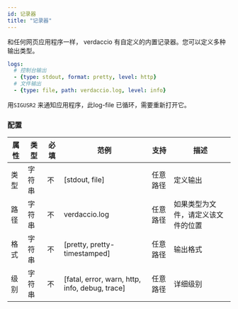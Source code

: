 ```yaml
---
id: 记录器
title: "记录器"
---
```

和任何网页应用程序一样， verdaccio 有自定义的内置记录器。您可以定义多种输出类型。

```yaml
logs:
  # 控制台输出
  - {type: stdout, format: pretty, level: http}
  # 文件输出
  - {type: file, path: verdaccio.log, level: info}
```

用`SIGUSR2` 来通知应用程序，此log-file 已循环，需要重新打开它。

### 配置

| 属性 | 类型  | 必填 | 范例                                             | 支持   | 描述                |
| -- | --- | -- | ---------------------------------------------- | ---- | ----------------- |
| 类型 | 字符串 | 不  | [stdout, file]                                 | 任意路径 | 定义输出              |
| 路径 | 字符串 | 不  | verdaccio.log                                  | 任意路径 | 如果类型为文件，请定义该文件的位置 |
| 格式 | 字符串 | 不  | [pretty, pretty-timestamped]                   | 任意路径 | 输出格式              |
| 级别 | 字符串 | 不  | [fatal, error, warn, http, info, debug, trace] | 任意路径 | 详细级别              |